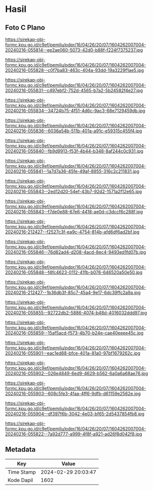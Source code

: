 # Hasil

## Foto C Plano

https://sirekap-obj-formc.kpu.go.id/c9ef/pemilu/pdpr/16/04/26/20/07/1604262007004-20240216-055814--ee2ae060-5073-42d0-b88f-f224f7375237.jpg

https://sirekap-obj-formc.kpu.go.id/c9ef/pemilu/pdpr/16/04/26/20/07/1604262007004-20240216-055828--c0f7ba83-463c-404a-93dd-19a3229f1ae5.jpg

https://sirekap-obj-formc.kpu.go.id/c9ef/pemilu/pdpr/16/04/26/20/07/1604262007004-20240216-055831--c497ebf2-752d-4565-b7a2-5b24582f4e27.jpg

https://sirekap-obj-formc.kpu.go.id/c9ef/pemilu/pdpr/16/04/26/20/07/1604262007004-20240216-055834--34724b75-4f51-4d6c-9ac3-68e7129459db.jpg

https://sirekap-obj-formc.kpu.go.id/c9ef/pemilu/pdpr/16/04/26/20/07/1604262007004-20240216-055836--6036a54b-511b-401a-a91c-e59315c455f4.jpg

https://sirekap-obj-formc.kpu.go.id/c9ef/pemilu/pdpr/16/04/26/20/07/1604262007004-20240216-055840--fb9d9913-f53f-4b44-b348-8af244c0c931.jpg

https://sirekap-obj-formc.kpu.go.id/c9ef/pemilu/pdpr/16/04/26/20/07/1604262007004-20240216-055841--1a7d7a36-45fe-49af-8955-316c2c211831.jpg

https://sirekap-obj-formc.kpu.go.id/c9ef/pemilu/pdpr/16/04/26/20/07/1604262007004-20240216-055843--2ed12d20-54ef-43b7-92d2-1571a2f12e65.jpg

https://sirekap-obj-formc.kpu.go.id/c9ef/pemilu/pdpr/16/04/26/20/07/1604262007004-20240216-055843--f7de0e88-67e6-4418-ae0d-c3dccf6c288f.jpg

https://sirekap-obj-formc.kpu.go.id/c9ef/pemilu/pdpr/16/04/26/20/07/1604262007004-20240216-212427--f2527c3f-ea9c-4754-814b-afd6df6ad2bf.jpg

https://sirekap-obj-formc.kpu.go.id/c9ef/pemilu/pdpr/16/04/26/20/07/1604262007004-20240216-055846--76d82ad4-d208-4acd-8ec4-9493ed1fd07b.jpg

https://sirekap-obj-formc.kpu.go.id/c9ef/pemilu/pdpr/16/04/26/20/07/1604262007004-20240216-055848--f4fc4623-0112-41fb-b076-646520a50e50.jpg

https://sirekap-obj-formc.kpu.go.id/c9ef/pemilu/pdpr/16/04/26/20/07/1604262007004-20240216-212427--1b36db3f-85c7-45a4-9e17-6dc39ffc2a9a.jpg

https://sirekap-obj-formc.kpu.go.id/c9ef/pemilu/pdpr/16/04/26/20/07/1604262007004-20240216-055855--92722db2-5886-4074-b48d-4016032ddd97.jpg

https://sirekap-obj-formc.kpu.go.id/c9ef/pemilu/pdpr/16/04/26/20/07/1604262007004-20240216-055859--15af5acd-f573-4b70-b24e-cae40eeee45c.jpg

https://sirekap-obj-formc.kpu.go.id/c9ef/pemilu/pdpr/16/04/26/20/07/1604262007004-20240216-055901--eac1ed88-bfce-401a-81a0-97bf1679262c.jpg

https://sirekap-obj-formc.kpu.go.id/c9ef/pemilu/pdpr/16/04/26/20/07/1604262007004-20240216-055902--026e4849-6ed9-4629-b562-6a0a6a68ae76.jpg

https://sirekap-obj-formc.kpu.go.id/c9ef/pemilu/pdpr/16/04/26/20/07/1604262007004-20240216-055903--608c5fe3-4faa-4ff6-9dfb-d61159e2562e.jpg

https://sirekap-obj-formc.kpu.go.id/c9ef/pemilu/pdpr/16/04/26/20/07/1604262007004-20240216-055904--df397f6b-3042-4e03-bf65-2d5437854fb8.jpg

https://sirekap-obj-formc.kpu.go.id/c9ef/pemilu/pdpr/16/04/26/20/07/1604262007004-20240216-055822--7a92d777-a999-4f8f-a921-ad26f8d042f8.jpg


## Metadata

| Key        | Value               |
| ---------- | ------------------- |
| Time Stamp | 2024-02-29 20:03:47 |
| Kode Dapil | 1602                |



